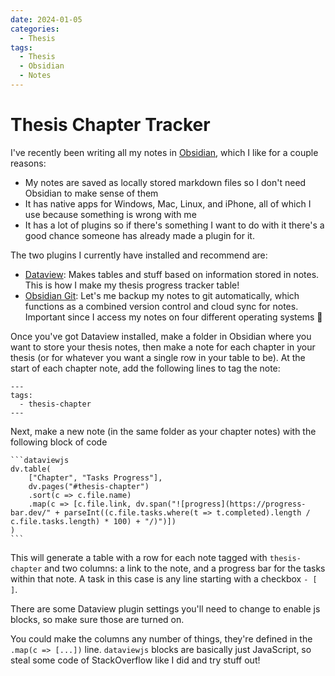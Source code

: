 ```yaml
---
date: 2024-01-05 
categories:
  - Thesis
tags:
  - Thesis
  - Obsidian
  - Notes
---
```


# Thesis Chapter Tracker

I've recently been writing all my notes in [Obsidian](https://obsidian.md/), which I like for a couple reasons:

<!-- more -->

- My notes are saved as locally stored markdown files so I don't need Obsidian to make sense of them
- It has native apps for Windows, Mac, Linux, and iPhone, all of which I use because something is wrong with me
- It has a lot of plugins so if there's something I want to do with it there's a good chance someone has already made a plugin for it.

The two plugins I currently have installed and recommend are:

- [Dataview](https://github.com/blacksmithgu/obsidian-dataview): Makes tables and stuff based on information stored in notes. This is how I make my thesis progress tracker table!
- [Obsidian Git](https://github.com/denolehov/obsidian-git): Let's me backup my notes to git automatically, which functions as a combined version control and cloud sync for notes. Important since I access my notes on four different operating systems 🤪

Once you've got Dataview installed, make a folder in Obsidian where you want to store your thesis notes, then make a note for each chapter in your thesis (or for whatever you want a single row in your table to be).
At the start of each chapter note, add the following lines to tag the note:
```
---
tags:
  - thesis-chapter
---
```
Next, make a new note (in the same folder as your chapter notes) with the following block of code
````
```dataviewjs
dv.table(
	["Chapter", "Tasks Progress"], 
	dv.pages("#thesis-chapter")
	.sort(c => c.file.name)
	.map(c => [c.file.link, dv.span("![progress](https://progress-bar.dev/" + parseInt((c.file.tasks.where(t => t.completed).length / c.file.tasks.length) * 100) + "/)")])
)
```
````
This will generate a table with a row for each note tagged with `thesis-chapter` and two columns: a link to the note, and a progress bar for the tasks within that note.
A task in this case is any line starting with a checkbox `- [ ]`.

There are some Dataview plugin settings you'll need to change to enable js blocks, so make sure those are turned on. 

You could make the columns any number of things, they're defined in the `.map(c => [...])` line. `dataviewjs` blocks are basically just JavaScript, so steal some code of StackOverflow like I did and try stuff out! 

